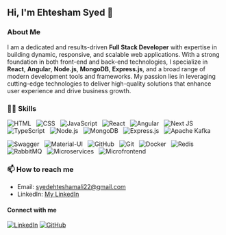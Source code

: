 ## Hi, I'm Ehtesham Syed 👋

### About Me
I am a dedicated and results-driven **Full Stack Developer** with expertise in building dynamic, responsive, and scalable web applications. With a strong foundation in both front-end and back-end technologies, I specialize in **React**, **Angular**, **Node.js**, **MongoDB**, **Express.js**, and a broad range of modern development tools and frameworks. My passion lies in leveraging cutting-edge technologies to deliver high-quality solutions that enhance user experience and drive business growth.

### 🧑‍💻 Skills

![HTML](https://img.shields.io/badge/HTML-E34F26?style=flat&logo=html5&logoColor=white) 
&nbsp; 
![CSS](https://img.shields.io/badge/CSS-1572B6?style=flat&logo=css3&logoColor=white) 
&nbsp; 
![JavaScript](https://img.shields.io/badge/JavaScript-F7DF1E?style=flat&logo=javascript&logoColor=black) 
&nbsp; 
![React](https://img.shields.io/badge/React-61DAFB?style=flat&logo=react&logoColor=black) 
&nbsp; 
![Angular](https://img.shields.io/badge/Angular-26A1D4?style=flat&logo=angular&logoColor=white) 
&nbsp; 
![Next JS](https://img.shields.io/badge/Next%20JS-000000?style=flat&logo=next.js&logoColor=white) 
&nbsp; 
![TypeScript](https://img.shields.io/badge/TypeScript-3178C6?style=flat&logo=typescript&logoColor=white) 
&nbsp; 
![Node.js](https://img.shields.io/badge/Node.js-339933?style=flat&logo=node.js&logoColor=white) 
&nbsp; 
![MongoDB](https://img.shields.io/badge/MongoDB-47A248?style=flat&logo=mongodb&logoColor=white) 
&nbsp; 
![Express.js](https://img.shields.io/badge/Express.js-000000?style=flat&logo=express&logoColor=white) 
&nbsp; 
![Apache Kafka](https://img.shields.io/badge/Apache%20Kafka-231F20?style=flat&logo=apachekafka&logoColor=white) 

![Swagger](https://img.shields.io/badge/Swagger-85EA2D?style=flat&logo=swagger&logoColor=black) 
&nbsp; 
![Material-UI](https://img.shields.io/badge/Material--UI-0081CB?style=flat&logo=mui&logoColor=white) 
&nbsp; 
![GitHub](https://img.shields.io/badge/GitHub-181717?style=flat&logo=github&logoColor=white) 
&nbsp; 
![Git](https://img.shields.io/badge/Git-F05032?style=flat&logo=git&logoColor=white) 
&nbsp; 
![Docker](https://img.shields.io/badge/Docker-2496ED?style=flat&logo=docker&logoColor=white) 
&nbsp; 
![Redis](https://img.shields.io/badge/Redis-DC382D?style=flat&logo=redis&logoColor=white) 
&nbsp; 
![RabbitMQ](https://img.shields.io/badge/RabbitMQ-FF6600?style=flat&logo=rabbitmq&logoColor=white)
&nbsp; 
![Microservices](https://img.shields.io/badge/Microservices-000000?style=flat&logo=cloudsmith&logoColor=white) 
&nbsp; 
![Microfrontend](https://img.shields.io/badge/Microfrontend-000000?style=flat&logo=webpack&logoColor=white)

### 📫 How to reach me
- Email: [syedehteshamali22@gmail.com](mailto:syedehteshamali22@gmail.com)
- LinkedIn: [My LinkedIn](https://www.linkedin.com/in/ehtesham-syed-484659213/)

#### Connect with me
[![LinkedIn](https://img.shields.io/badge/LinkedIn-0A66C2?style=flat&logo=linkedin&logoColor=white)](https://www.linkedin.com/in/ehtesham-syed-484659213/)
[![GitHub](https://img.shields.io/badge/GitHub-181717?style=flat&logo=github&logoColor=white)](https://github.com/Ehte22/Ehte22/)

